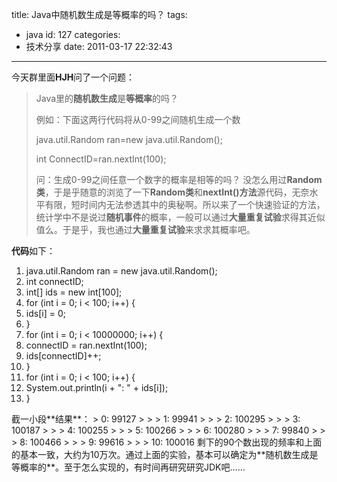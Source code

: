 title: Java中随机数生成是等概率的吗？
tags:
  - java
id: 127
categories:
  - 技术分享
date: 2011-03-17 22:32:43
---

今天群里面**HJH**问了一个问题：
> Java里的**随机数生成**是**等概率**的吗？> 
> 
> 例如：下面这两行代码将从0-99之间随机生成一个数> 
> 
> java.util.Random ran=new java.util.Random();> 
> 
> int ConnectID=ran.nextInt(100);> 
> 
> 问：生成0-99之间任意一个数字的概率是相等的吗？
没怎么用过**Random类**，于是乎随意的浏览了一下**Random类**和**nextInt()方法**源代码，无奈水平有限，短时间内无法参透其中的奥秘啊。所以来了一个快速验证的方法，统计学中不是说过**随机事件**的概率，一般可以通过**大量重复试验**求得其近似值么。于是乎，我也通过**大量重复试验**来求求其概率吧。

**<!--more-->代码**如下：
<div class="dp-highlighter">

1.  <span><span>java.util.Random ran = </span><span class="keyword">new</span><span> java.util.Random(); </span></span>
2.  <span> </span><span class="keyword">int</span><span> connectID; </span>
3.  <span class="keyword">int</span><span>[] ids = </span><span class="keyword">new</span><span> </span><span class="keyword">int</span><span>[</span><span class="number">100</span><span>]; </span>
4.  <span class="keyword">for</span><span> (</span><span class="keyword">int</span><span> i = </span><span class="number">0</span><span>; i &lt; </span><span class="number">100</span><span>; i++) { </span>
5.  <span> ids[i] = </span><span class="number">0</span><span>; </span>
6.  <span>} </span>
7.  <span class="keyword">for</span><span> (</span><span class="keyword">int</span><span> i = </span><span class="number">0</span><span>; i &lt; </span><span class="number">10000000</span><span>; i++) { </span>
8.  <span> connectID = ran.nextInt(</span><span class="number">100</span><span>); </span>
9.  <span> ids[connectID]++; </span>
10.  <span>} </span>
11.  <span class="keyword">for</span><span> (</span><span class="keyword">int</span><span> i = </span><span class="number">0</span><span>; i &lt; </span><span class="number">100</span><span>; i++) { </span>
12.  <span> System.out.println(i + </span><span class="string">": "</span><span> + ids[i]); </span>
13.  <span>} </span>
</div>
截一小段**结果**：
> 0: 99127> 
> 
> 1: 99941> 
> 
> 2: 100295> 
> 
> 3: 100187> 
> 
> 4: 100255> 
> 
> 5: 100266> 
> 
> 6: 100280> 
> 
> 7: 99840> 
> 
> 8: 100466> 
> 
> 9: 99616> 
> 
> 10: 100016
剩下的90个数出现的频率和上面的基本一致，大约为10万次。通过上面的实验，基本可以确定为**随机数生成是等概率的**。至于怎么实现的，有时间再研究研究JDK吧……